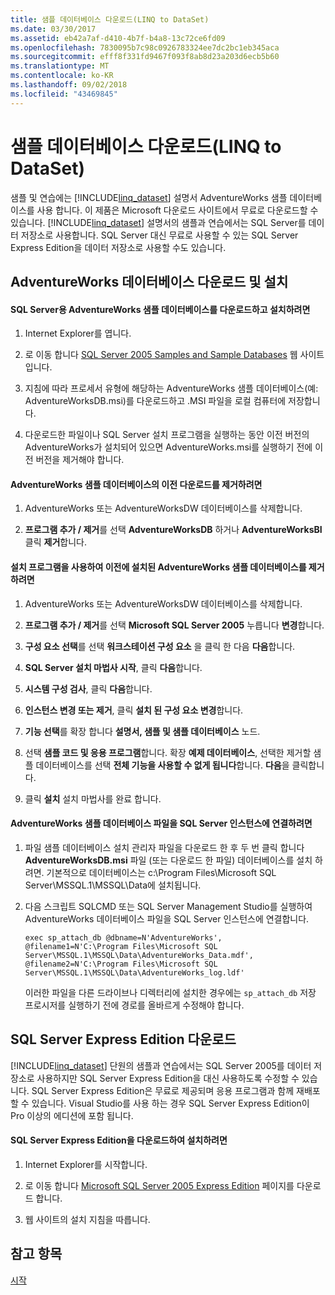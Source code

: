 ```yaml
---
title: 샘플 데이터베이스 다운로드(LINQ to DataSet)
ms.date: 03/30/2017
ms.assetid: eb42a7af-d410-4b7f-b4a8-13c72ce6fd09
ms.openlocfilehash: 7830095b7c98c0926783324ee7dc2bc1eb345aca
ms.sourcegitcommit: efff8f331fd9467f093f8ab8d23a203d6ecb5b60
ms.translationtype: MT
ms.contentlocale: ko-KR
ms.lasthandoff: 09/02/2018
ms.locfileid: "43469845"
---
```

# <a name="downloading-sample-databases-linq-to-dataset"></a>샘플 데이터베이스 다운로드(LINQ to DataSet)
샘플 및 연습에는 [!INCLUDE[linq_dataset](../../../../includes/linq-dataset-md.md)] 설명서 AdventureWorks 샘플 데이터베이스를 사용 합니다. 이 제품은 Microsoft 다운로드 사이트에서 무료로 다운로드할 수 있습니다. [!INCLUDE[linq_dataset](../../../../includes/linq-dataset-md.md)] 설명서의 샘플과 연습에서는 SQL Server를 데이터 저장소로 사용합니다. SQL Server 대신 무료로 사용할 수 있는 SQL Server Express Edition을 데이터 저장소로 사용할 수도 있습니다.  
  
## <a name="downloading-and-installing-the-adventureworks-database"></a>AdventureWorks 데이터베이스 다운로드 및 설치  
  
#### <a name="to-download-and-install-the-adventureworks-sample-database-for-sql-server"></a>SQL Server용 AdventureWorks 샘플 데이터베이스를 다운로드하고 설치하려면  
  
1.  Internet Explorer를 엽니다.  
  
2.  로 이동 합니다 [SQL Server 2005 Samples and Sample Databases](https://go.microsoft.com/fwlink/?linkid=31046) 웹 사이트입니다.  
  
3.  지침에 따라 프로세서 유형에 해당하는 AdventureWorks 샘플 데이터베이스(예: AdventureWorksDB.msi)를 다운로드하고 .MSI 파일을 로컬 컴퓨터에 저장합니다.  
  
4.  다운로드한 파일이나 SQL Server 설치 프로그램을 실행하는 동안 이전 버전의 AdventureWorks가 설치되어 있으면 AdventureWorks.msi를 실행하기 전에 이전 버전을 제거해야 합니다.  
  
#### <a name="to-remove-a-previous-download-of-an-adventureworks-sample-database"></a>AdventureWorks 샘플 데이터베이스의 이전 다운로드를 제거하려면  
  
1.  AdventureWorks 또는 AdventureWorksDW 데이터베이스를 삭제합니다.  
  
2.  **프로그램 추가 / 제거**를 선택 **AdventureWorksDB** 하거나 **AdventureWorksBI** 클릭 **제거**합니다.  
  
#### <a name="to-remove-an-adventureworks-sample-database-previously-installed-using-setup"></a>설치 프로그램을 사용하여 이전에 설치된 AdventureWorks 샘플 데이터베이스를 제거하려면  
  
1.  AdventureWorks 또는 AdventureWorksDW 데이터베이스를 삭제합니다.  
  
2.  **프로그램 추가 / 제거**를 선택 **Microsoft SQL Server 2005** 누릅니다 **변경**합니다.  
  
3.  **구성 요소 선택**를 선택 **워크스테이션 구성 요소** 을 클릭 한 다음 **다음**합니다.  
  
4.  **SQL Server 설치 마법사 시작**, 클릭 **다음**합니다.  
  
5.  **시스템 구성 검사**, 클릭 **다음**합니다.  
  
6.  **인스턴스 변경 또는 제거**, 클릭 **설치 된 구성 요소 변경**합니다.  
  
7.  **기능 선택**를 확장 합니다 **설명서, 샘플 및 샘플 데이터베이스** 노드.  
  
8.  선택 **샘플 코드 및 응용 프로그램**합니다. 확장 **예제 데이터베이스**, 선택한 제거할 샘플 데이터베이스를 선택 **전체 기능을 사용할 수 없게 됩니다**합니다. **다음**을 클릭합니다.  
  
9. 클릭 **설치** 설치 마법사를 완료 합니다.  
  
#### <a name="to-attach-the-adventureworks-sample-database-files-to-an-instance-of-sql-server"></a>AdventureWorks 샘플 데이터베이스 파일을 SQL Server 인스턴스에 연결하려면  
  
1.  파일 샘플 데이터베이스 설치 관리자 파일을 다운로드 한 후 두 번 클릭 합니다 **AdventureWorksDB.msi** 파일 (또는 다운로드 한 파일) 데이터베이스를 설치 하려면. 기본적으로 데이터베이스는 c:\Program Files\Microsoft SQL Server\MSSQL.1\MSSQL\Data에 설치됩니다.  
  
2.  다음 스크립트 SQLCMD 또는 SQL Server Management Studio를 실행하여 AdventureWorks 데이터베이스 파일을 SQL Server 인스턴스에 연결합니다.  
  
    ```  
    exec sp_attach_db @dbname=N'AdventureWorks', @filename1=N'C:\Program Files\Microsoft SQL Server\MSSQL.1\MSSQL\Data\AdventureWorks_Data.mdf', @filename2=N'C:\Program Files\Microsoft SQL Server\MSSQL.1\MSSQL\Data\AdventureWorks_log.ldf'  
    ```  
  
     이러한 파일을 다른 드라이브나 디렉터리에 설치한 경우에는 `sp_attach_db` 저장 프로시저를 실행하기 전에 경로를 올바르게 수정해야 합니다.  
  
## <a name="downloading-sql-server-express-edition"></a>SQL Server Express Edition 다운로드  
 [!INCLUDE[linq_dataset](../../../../includes/linq-dataset-md.md)] 단원의 샘플과 연습에서는 SQL Server 2005를 데이터 저장소로 사용하지만 SQL Server Express Edition을 대신 사용하도록 수정할 수 있습니다. SQL Server Express Edition은 무료로 제공되며 응용 프로그램과 함께 재배포할 수 있습니다. Visual Studio를 사용 하는 경우 SQL Server Express Edition이 Pro 이상의 에디션에 포함 됩니다.  
  
#### <a name="to-download-and-install-sql-server-express-edition"></a>SQL Server Express Edition을 다운로드하여 설치하려면  
  
1.  Internet Explorer를 시작합니다.  
  
2.  로 이동 합니다 [Microsoft SQL Server 2005 Express Edition](https://go.microsoft.com/fwlink/?LinkID=31070) 페이지를 다운로드 합니다.  
  
3.  웹 사이트의 설치 지침을 따릅니다.  
  
## <a name="see-also"></a>참고 항목  
 [시작](../../../../docs/framework/data/adonet/getting-started-linq-to-dataset.md)

